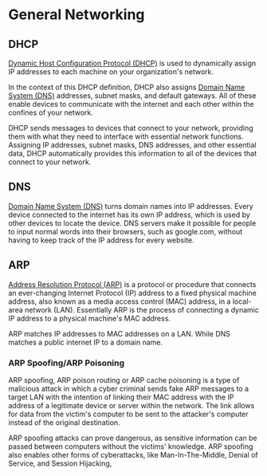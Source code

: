 # General Networking

## DHCP

[Dynamic Host Configuration Protocol (DHCP)](https://www.fortinet.com/resources/cyberglossary/dynamic-host-configuration-protocol-dhcp) is used to dynamically assign IP addresses to each machine on your organization's network.&#x20;

In the context of this DHCP definition, DHCP also assigns [Domain Name System (DNS)](https://www.fortinet.com/resources/cyberglossary/what-is-dns) addresses, subnet masks, and default gateways. All of these enable devices to communicate with the internet and each other within the confines of your network.

DHCP sends messages to devices that connect to your network, providing them with what they need to interface with essential network functions. Assigning IP addresses, subnet masks, DNS addresses, and other essential data, DHCP automatically provides this information to all of the devices that connect to your network.

## DNS

[Domain Name System (DNS)](https://www.fortinet.com/resources/cyberglossary/what-is-dns) turns domain names into IP addresses. Every device connected to the internet has its own IP address, which is used by other devices to locate the device. DNS servers make it possible for people to input normal words into their browsers, such as google.com, without having to keep track of the IP address for every website.

## ARP

[Address Resolution Protocol (ARP)](https://www.fortinet.com/resources/cyberglossary/what-is-arp) is a protocol or procedure that connects an ever-changing Internet Protocol (IP) address to a fixed physical machine address, also known as a media access control (MAC) address, in a local-area network (LAN). Essentially ARP is the process of connecting a dynamic IP address to a physical machine's MAC address.

ARP matches IP addresses to MAC addresses on a LAN. While DNS matches a public internet IP to a domain name.

### ARP Spoofing/ARP Poisoning

ARP spoofing, ARP poison routing or ARP cache poisoning is a type of malicious attack in which a cyber criminal sends fake ARP messages to a target LAN with the intention of linking their MAC address with the IP address of a legitimate device or server within the network. The link allows for data from the victim's computer to be sent to the attacker's computer instead of the original destination.

ARP spoofing attacks can prove dangerous, as sensitive information can be passed between computers without the victims' knowledge. ARP spoofing also enables other forms of cyberattacks, like Man-In-The-Middle, Denial of Service, and Session Hijacking,
